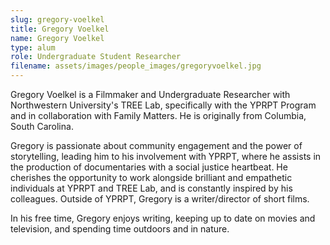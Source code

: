```yaml
---
slug: gregory-voelkel
title: Gregory Voelkel
name: Gregory Voelkel
type: alum
role: Undergraduate Student Researcher
filename: assets/images/people_images/gregoryvoelkel.jpg
---
```

Gregory Voelkel is a Filmmaker and Undergraduate Researcher with Northwestern University's TREE Lab, specifically with the YPRPT Program and in collaboration with Family Matters. He is originally from Columbia, South Carolina.

Gregory is passionate about community engagement and the power of storytelling, leading him to his involvement with YPRPT, where he assists in the production of documentaries with a social justice heartbeat. He cherishes the opportunity to work alongside brilliant and empathetic individuals at YPRPT and TREE Lab, and is constantly inspired by his colleagues. Outside of YPRPT, Gregory is a writer/director of short films.

In his free time, Gregory enjoys writing, keeping up to date on movies and television, and spending time outdoors and in nature.
